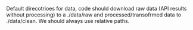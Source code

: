 Default direcotrioes for data, code should download raw data (API results without processing) to a ./data/raw and processed/transofrmed data to ./data/clean.
We should always use relative paths. 
